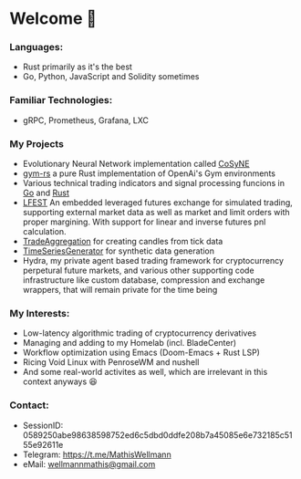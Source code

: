 # Welcome :wave:

### Languages:
- Rust primarily as it's the best
- Go, Python, JavaScript and Solidity sometimes

### Familiar Technologies:
- gRPC, Prometheus, Grafana, LXC

### My Projects
- Evolutionary Neural Network implementation called [CoSyNE](https://github.com/MathisWellmann/cosyne)
- [gym-rs](https://github.com/MathisWellmann/gym-rs) a pure Rust implementation of OpenAi's Gym environments
- Various technical trading indicators and signal processing funcions  in [Go](https://github.com/MathisWellmann/go_ehlers_indicators)
and [Rust](https://github.com/MathisWellmann/sliding_features-rs)
- [LFEST](https://github.com/MathisWellmann/lfest-rs) An embedded leveraged futures exchange for simulated trading, supporting external market data as well as market and limit orders with proper margining. With support for linear and inverse futures pnl calculation.
- [TradeAggregation](https://github.com/MathisWellmann/trade_aggregation-rs) for creating candles from tick data
- [TimeSeriesGenerator](https://github.com/MathisWellmann/time_series_generator-rs) for synthetic data generation
- Hydra, my private agent based trading framework for cryptocurrency perpetural future markets, and various other supporting code infrastructure like custom database, compression and exchange wrappers, that will remain private for the time being

### My Interests:
- Low-latency algorithmic trading of cryptocurrency derivatives
- Managing and adding to my Homelab (incl. BladeCenter)
- Workflow optimization using Emacs (Doom-Emacs + Rust LSP)
- Ricing Void Linux with PenroseWM and nushell
- And some real-world activites as well, which are irrelevant in this context anyways :laughing:

### Contact:
- SessionID: 0589250abe98638598752ed6c5dbd0ddfe208b7a45085e6e732185c5155e92611e
- Telegram: https://t.me/MathisWellmann
- eMail: wellmannmathis@gmail.com

